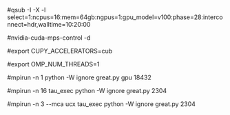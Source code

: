#qsub -I -X -l select=1:ncpus=16:mem=64gb:ngpus=1:gpu_model=v100:phase=28:interconnect=hdr,walltime=10:20:00

#nvidia-cuda-mps-control -d

#export CUPY_ACCELERATORS=cub

#export OMP_NUM_THREADS=1

#mpirun -n 1 python -W ignore great.py gpu 18432

#mpirun -n 16 tau_exec python -W ignore great.py 2304

#mpirun -n 3 --mca ucx tau_exec python -W ignore great.py 2304